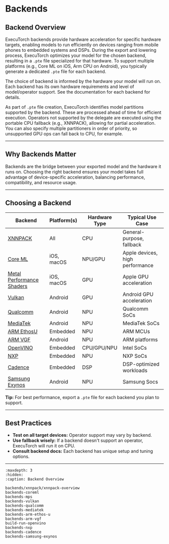 # Backends

## Backend Overview

ExecuTorch backends provide hardware acceleration for specific hardware targets, enabling models to run efficiently on devices ranging from mobile phones to embedded systems and DSPs. During the export and lowering process, ExecuTorch optimizes your model for the chosen backend, resulting in a `.pte` file specialized for that hardware. To support multiple platforms (e.g., Core ML on iOS, Arm CPU on Android), you typically generate a dedicated `.pte` file for each backend.

The choice of backend is informed by the hardware your model will run on. Each backend has its own hardware requirements and level of model/operator support. See the documentation for each backend for details.

As part of `.pte` file creation, ExecuTorch identifies model partitions supported by the backend. These are processed ahead of time for efficient execution. Operators not supported by the delegate are executed using the portable CPU fallback (e.g., XNNPACK), allowing for partial acceleration. You can also specify multiple partitioners in order of priority, so unsupported GPU ops can fall back to CPU, for example.

---

## Why Backends Matter

Backends are the bridge between your exported model and the hardware it runs on. Choosing the right backend ensures your model takes full advantage of device-specific acceleration, balancing performance, compatibility, and resource usage.

---

## Choosing a Backend

| Backend                                                   | Platform(s)         | Hardware Type | Typical Use Case                |
|-----------------------------------------------------------|---------------------|---------------|---------------------------------|
| [XNNPACK](/backends/xnnpack/xnnpack-overview)             | All                 | CPU           | General-purpose, fallback       |
| [Core ML](backends-coreml)                                | iOS, macOS          | NPU/GPU       | Apple devices, high performance |
| [Metal Performance Shaders](backends-mps)                 | iOS, macOS          | GPU           | Apple GPU acceleration          |
| [Vulkan ](backends-vulkan)                                | Android             | GPU           | Android GPU acceleration        |
| [Qualcomm](backends-qualcomm)                             | Android             | NPU           | Qualcomm SoCs                   |
| [MediaTek](backends-mediatek)                             | Android             | NPU           | MediaTek SoCs                   |
| [ARM EthosU](backends-arm-ethos-u)                        | Embedded            | NPU           | ARM MCUs                        |
| [ARM VGF](backends-arm-vgf)                               | Android             | NPU           | ARM platforms                   |
| [OpenVINO](build-run-openvino)                            | Embedded            | CPU/GPU/NPU   | Intel  SoCs                     |
| [NXP](backends-nxp)                                       | Embedded            | NPU           | NXP SoCs                        |
| [Cadence](backends-cadence)                               | Embedded            | DSP           | DSP-optimized workloads         |
| [Samsung Exynos](backends-samsung-exynos)                 | Android             | NPU           | Samsung Socs                    |

**Tip:** For best performance, export a `.pte` file for each backend you plan to support.

---

## Best Practices

- **Test on all target devices:** Operator support may vary by backend.
- **Use fallback wisely:** If a backend doesn't support an operator, ExecuTorch will run it on CPU.
- **Consult backend docs:** Each backend has unique setup and tuning options.

---

```{toctree}
:maxdepth: 3
:hidden:
:caption: Backend Overview

backends/xnnpack/xnnpack-overview
backends-coreml
backends-mps
backends-vulkan
backends-qualcomm
backends-mediatek
backends-arm-ethos-u
backends-arm-vgf
build-run-openvino
backends-nxp
backends-cadence
backends-samsung-exynos
